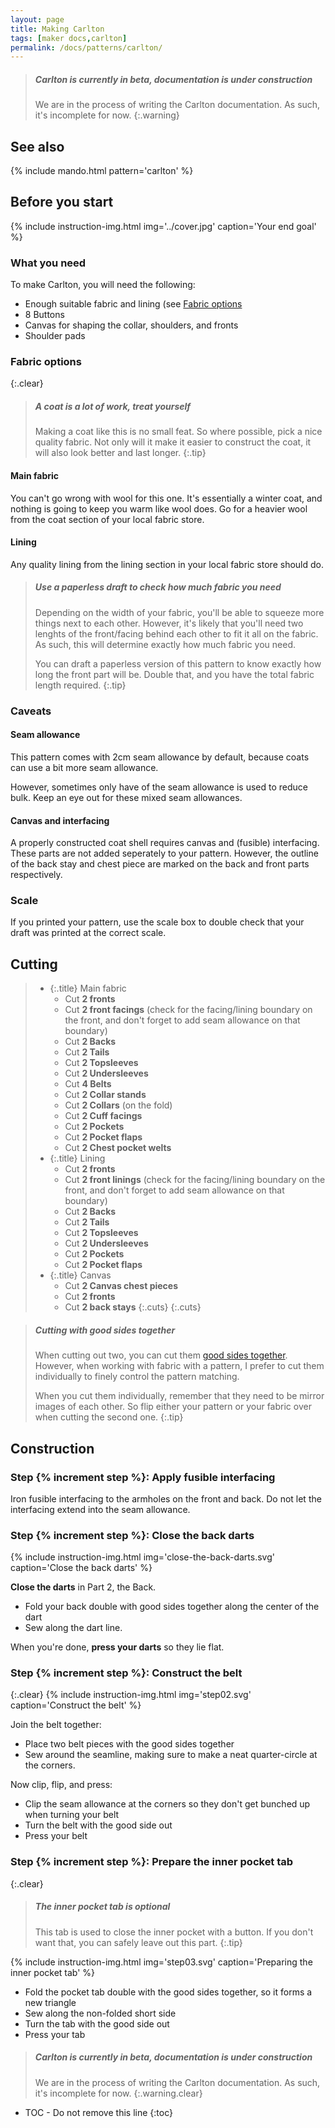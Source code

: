 ```yaml
---
layout: page
title: Making Carlton
tags: [maker docs,carlton]
permalink: /docs/patterns/carlton/
---
```

> ##### Carlton is currently in beta, documentation is under construction
>
> We are in the process of writing the Carlton documentation. As such, it's incomplete for now.
{:.warning}

## See also
{% include mando.html pattern='carlton' %}

## Before you start
{% include instruction-img.html img='../cover.jpg' caption='Your end goal' %}
### What you need

To make Carlton, you will need the following:

 - Enough suitable fabric and lining (see [Fabric options](#fabric-options)
 - 8 Buttons
 - Canvas for shaping the collar, shoulders, and fronts
 - Shoulder pads


### Fabric options
{:.clear}

> ##### A coat is a lot of work, treat yourself
>
> Making a coat like this is no small feat. So where possible, pick a nice quality fabric.
> Not only will it make it easier to construct the coat, it will also look better and last longer.
{:.tip}

#### Main fabric
You can't go wrong with wool for this one. It's essentially a winter coat, and nothing is going to keep you warm like wool does.
Go for a heavier wool from the coat section of your local fabric store. 

#### Lining
Any quality lining from the lining section in your local fabric store should do.


> ##### Use a paperless draft to check how much fabric you need
>
> Depending on the width of your fabric, you'll be able to squeeze more things next to each other.
> However, it's likely that you'll need two lenghts of the front/facing behind each other to fit it all on the fabric.
> As such, this will determine exactly how much fabric you need.
>
> You can draft a paperless version of this pattern to know exactly how long the front part will be.
> Double that, and you have the total fabric length required.
{:.tip}

### Caveats

#### Seam allowance
This pattern comes with 2cm seam allowance by default, because coats can use a bit more seam allowance.

However, sometimes only have of the seam allowance is used to reduce bulk.
Keep an eye out for these mixed seam allowances.

#### Canvas and interfacing

A properly constructed coat shell requires canvas and (fusible) interfacing. These parts are not added seperately to your pattern. However, the outline of the back stay and chest piece are marked on the back and front parts respectively.

### Scale

If you printed your pattern, use the scale box to double check that your draft was printed at the correct scale.

## Cutting

> - {:.title} Main fabric
>   - Cut **2 fronts**
>   - Cut **2 front facings** (check for the facing/lining boundary on the front, and don't forget to add seam allowance on that boundary)
>   - Cut **2 Backs**
>   - Cut **2 Tails**
>   - Cut **2 Topsleeves**
>   - Cut **2 Undersleeves**
>   - Cut **4 Belts**
>   - Cut **2 Collar stands**
>   - Cut **2 Collars** (on the fold)
>   - Cut **2 Cuff facings**
>   - Cut **2 Pockets**
>   - Cut **2 Pocket flaps**
>   - Cut **2 Chest pocket welts**
> - {:.title} Lining
>   - Cut **2 fronts**
>   - Cut **2 front linings** (check for the facing/lining boundary on the front, and don't forget to add seam allowance on that boundary)
>   - Cut **2 Backs**
>   - Cut **2 Tails**
>   - Cut **2 Topsleeves**
>   - Cut **2 Undersleeves**
>   - Cut **2 Pockets**
>   - Cut **2 Pocket flaps**
> - {:.title} Canvas
>   - Cut **2 Canvas chest pieces**
>   - Cut **2 fronts**
>   - Cut **2 back stays**
> {:.cuts}
{:.cuts}

> ##### Cutting *with good sides together*
> When cutting out two, you can cut them [good sides together](/docs/sewing/good-sides-together).
> However, when working with fabric with a pattern, I prefer to cut them individually to finely control the pattern matching.
>
> When you cut them individually, remember that they need to be mirror images of each other. So flip either your pattern or your fabric over when cutting the second one.
{:.tip}

## Construction

<!-- {% increment step %} skipping 0 so we start from 1 -->

### Step {% increment step %}: Apply fusible interfacing

Iron fusible interfacing to the armholes on the front and back. Do not let the interfacing extend into the seam allowance.


### Step {% increment step %}: Close the back darts
{% include instruction-img.html img='close-the-back-darts.svg' caption='Close the back darts' %}

**Close the darts** in Part 2, the Back. 

 - Fold your back double with good sides together along the center of the dart
 - Sew along the dart line.

When you're done, **press your darts** so they lie flat.

### Step {% increment step %}: Construct the belt
{:.clear}
{% include instruction-img.html img='step02.svg' caption='Construct the belt' %}

Join the belt together:

 - Place two belt pieces with the good sides together
 - Sew around the seamline, making sure to make a neat quarter-circle at the corners.

Now clip, flip, and press:

 - Clip the seam allowance at the corners so they don't get bunched up when turning your belt
 - Turn the belt with the good side out
 - Press your belt

### Step {% increment step %}: Prepare the inner pocket tab
{:.clear}

> ##### The inner pocket tab is optional
>
> This tab is used to close the inner pocket with a button.
> If you don't want that, you can safely leave out this part.
{:.tip}

{% include instruction-img.html img='step03.svg' caption='Preparing the inner pocket tab' %}

 - Fold the pocket tab double with the good sides together, so it forms a new triangle
 - Sew along the non-folded short side
 - Turn the tab with the good side out
 - Press your tab





> ##### Carlton is currently in beta, documentation is under construction
>
> We are in the process of writing the Carlton documentation. As such, it's incomplete for now.
{:.warning.clear}


* TOC - Do not remove this line
{:toc}


